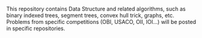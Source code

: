 This repository contains Data Structure and related algorithms, such as binary indexed trees, segment trees, convex hull trick, graphs, etc.
Problems from specific competitions (OBI, USACO, OII, IOI...) will be posted in specific repositories.
